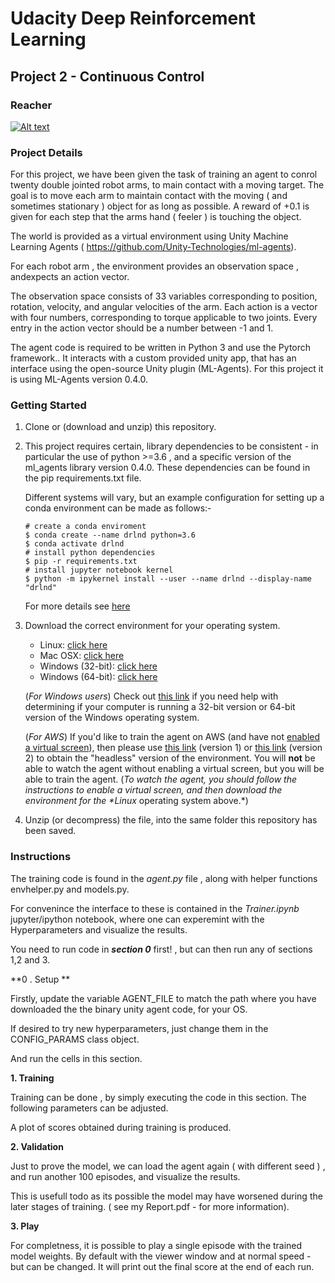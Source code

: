 # Udacity  Deep Reinforcement Learning

## Project 2 - Continuous Control
### Reacher

[![Alt text](https://img.youtube.com/vi/34Gu98Q33G4/0.jpg)](https://www.youtube.com/watch?v=34Gu98Q33G4&loop=1)

### Project Details 

For this project, we have been given the task of training an agent to conrol twenty double jointed robot arms, to main contact with a moving target. The goal is to move each arm to maintain contact with the moving ( and sometimes stationary ) object for as long as possible. A reward of +0.1 is given for each step that the arms hand ( feeler ) is touching the object.

The world is  provided as a virtual environment using Unity Machine Learning Agents ( https://github.com/Unity-Technologies/ml-agents).

For each robot arm , the environment provides an observation space , andexpects an action vector.

The observation space consists of 33 variables corresponding to position, rotation, velocity, and angular velocities of the arm. Each action is a vector with four numbers, corresponding to torque applicable to two joints. Every entry in the action vector should be a number between  -1 and 1.

The agent code is required to be written in  Python 3 and use the Pytorch framework.. It interacts with a custom provided unity app, that has an interface using the open-source Unity plugin (ML-Agents). For this project it is using ML-Agents version 0.4.0.

### Getting Started

1.  Clone or (download and unzip)  this repository.

2.  This project requires certain, library dependencies to be consistent - in particular the use of python >=3.6 , and a specific version of the ml_agents library version 0.4.0. These dependencies can be found in the pip requirements.txt file. 

    Different systems will vary, but an example configuration for setting up a conda environment  can be made as follows:-

    ```
    # create a conda enviroment 
    $ conda create --name drlnd python=3.6
    $ conda activate drlnd
    # install python dependencies 
    $ pip -r requirements.txt
    # install jupyter notebook kernel 
    $ python -m ipykernel install --user --name drlnd --display-name "drlnd"
    ```
    For more details see [here](https://github.com/udacity/deep-reinforcement-learning#dependencies)

3. Download the correct environment for your operating system.

    - Linux: [click here](https://s3-us-west-1.amazonaws.com/udacity-drlnd/P2/Reacher/Reacher_Linux.zip)
    - Mac OSX: [click here](https://s3-us-west-1.amazonaws.com/udacity-drlnd/P2/Reacher/Reacher.app.zip)
    - Windows (32-bit): [click here](https://s3-us-west-1.amazonaws.com/udacity-drlnd/P2/Reacher/Reacher_Windows_x86.zip)
    - Windows (64-bit): [click here](https://s3-us-west-1.amazonaws.com/udacity-drlnd/P2/Reacher/Reacher_Windows_x86_64.zip)

    (*For Windows users*) Check out [this link](https://support.microsoft.com/en-us/help/827218/how-to-determine-whether-a-computer-is-running-a-32-bit-version-or-64) if you need help with determining if your computer is running a 32-bit version or 64-bit version of the Windows operating system.

    (*For AWS*) If you'd like to train the agent on AWS (and have not [enabled a virtual screen](https://github.com/Unity-Technologies/ml-agents/blob/master/docs/Training-on-Amazon-Web-Service.md)), then please use [this link](https://s3-us-west-1.amazonaws.com/udacity-drlnd/P2/Reacher/one_agent/Reacher_Linux_NoVis.zip) (version 1) or [this link](https://s3-us-west-1.amazonaws.com/udacity-drlnd/P2/Reacher/Reacher_Linux_NoVis.zip) (version 2) to obtain the "headless" version of the environment. You will **not** be able to watch the agent without enabling a virtual screen, but you will be able to train the agent. (*To watch the agent, you should follow the instructions to enable a virtual screen, and then download the environment for the \**Linux** operating system above.*)

4. Unzip (or decompress) the file, into the same folder this repository has been saved.

### Instructions

The training code is found in the *agent.py* file , along with helper functions envhelper.py and models.py. 

For convenince the interface to these is contained in the *Trainer.ipynb* jupyter/ipython notebook, where one can experemint with the Hyperparameters and visualize the results.

You need to run code in  ***section 0*** first! ,  but can then run any of sections 1,2 and 3.

**0 . Setup **

Firstly, update the variable AGENT_FILE to match the path where you have downloaded the the binary unity agent code, for your OS.

If desired to try new hyperparameters, just change them in the CONFIG_PARAMS class object.

And run the cells in this section.

**1. Training** 

Training can be done , by simply executing the code in this section. The following parameters can be adjusted.

A plot of scores obtained during training is produced.

**2. Validation** 

Just to prove the model, we can load the agent again ( with different seed ) , and run another 100 episodes, and visualize the results.

This is usefull todo as its possible the model may have worsened during the later stages of training. ( see my Report.pdf - for more information).

**3. Play**

For completness, it is possible to play a single episode with the trained model weights. By default with the viewer window and at normal speed - but can be changed. It will print out the final score at the end of each run.


